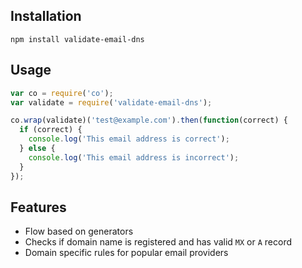 Installation
------------

`npm install validate-email-dns`


Usage
-----

```javascript
var co = require('co');
var validate = require('validate-email-dns');

co.wrap(validate)('test@example.com').then(function(correct) {
  if (correct) {
    console.log('This email address is correct');
  } else {
    console.log('This email address is incorrect');
  }
});
```

Features
--------
* Flow based on generators
* Checks if domain name is registered and has valid `MX` or `A` record
* Domain specific rules for popular email providers
